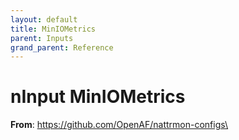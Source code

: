 ```yaml
---
layout: default
title: MinIOMetrics
parent: Inputs
grand_parent: Reference
---
```

# nInput MinIOMetrics

**From**: https://github.com/OpenAF/nattrmon-configs\